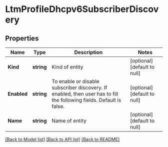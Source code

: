 # LtmProfileDhcpv6SubscriberDiscovery

## Properties
Name | Type | Description | Notes
------------ | ------------- | ------------- | -------------
**Kind** | **string** | Kind of entity | [optional] [default to null]
**Enabled** | **string** | To enable or disable subscriber discovery. If enabled, then user has to fill the following fields. Default is false. | [optional] [default to null]
**Name** | **string** | Name of entity | [optional] [default to null]

[[Back to Model list]](../README.md#documentation-for-models) [[Back to API list]](../README.md#documentation-for-api-endpoints) [[Back to README]](../README.md)


